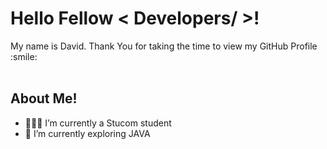 <h1> Hello Fellow < Developers/ >! </h1>
<div size='20px'>My name is David. Thank You for taking the time to view my GitHub Profile :smile: 
</div> <br>

<h2> About Me! </h2>

- 👨🏽‍💻 I’m currently a Stucom student
- 🌱 I’m currently exploring JAVA

<!-- - ⚡ Fun fact: ...  -->
<!-- - 😄 Pronouns: ... -->
<!-- - 📫 How to reach me ... -->
<!-- - 💞️ I’m looking to collaborate on ... -->
<!---
Deivd730/Deivd730 is a ✨ special ✨ repository because its `README.md` (this file) appears on your GitHub profile.
You can click the Preview link to take a look at your changes.
--->
